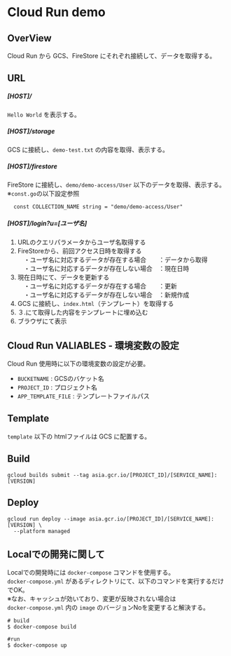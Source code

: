 # Cloud Run demo

## OverView
Cloud Run から GCS、FireStore にそれぞれ接続して、データを取得する。

## URL
##### [HOST]/
  `Hello World` を表示する。
##### [HOST]/storage
  GCS に接続し、`demo-test.txt` の内容を取得、表示する。
##### [HOST]/firestore
  FireStore に接続し、`demo/demo-access/User` 以下のデータを取得、表示する。<br>
  ※`const.go`の以下設定参照
  ```
    const COLLECTION_NAME string = "demo/demo-access/User"
  ```
##### [HOST]/login?u=[ユーザ名]
1. URLのクエリパラメータからユーザ名取得する
1. FireStoreから、前回アクセス日時を取得する<br>
  &emsp;・ユーザ名に対応するデータが存在する場合　　：データから取得<br>
  &emsp;・ユーザ名に対応するデータが存在しない場合　：現在日時<br>
1. 現在日時にて、データを更新する<br>
  &emsp;・ユーザ名に対応するデータが存在する場合　　：更新<br>
  &emsp;・ユーザ名に対応するデータが存在しない場合　：新規作成<br>
1. GCS に接続し、`index.html`（テンプレート）を取得する<br>
1. ３.にて取得した内容をテンプレートに埋め込む<br>
1. ブラウザにて表示

## Cloud Run VALIABLES - 環境変数の設定
Cloud Run 使用時に以下の環境変数の設定が必要。

- `BUCKETNAME` : GCSのバケット名
- `PROJECT_ID` : プロジェクト名
- `APP_TEMPLATE_FILE` : テンプレートファイルパス

## Template
`template` 以下の htmlファイルは GCS に配置する。

## Build
```
gcloud builds submit --tag asia.gcr.io/[PROJECT_ID]/[SERVICE_NAME]:[VERSION]
```

## Deploy
```
gcloud run deploy --image asia.gcr.io/[PROJECT_ID]/[SERVICE_NAME]:[VERSION] \
  --platform managed
```

## Localでの開発に関して
Localでの開発時には `docker-compose` コマンドを使用する。<br>
`docker-compose.yml` があるディレクトリにて、以下のコマンドを実行するだけでOK。 <br>
※なお、キャッシュが効いており、変更が反映されない場合は<br>
 `docker-compose.yml` 内の `image` のバージョンNoを変更すると解決する。

```
# build
$ docker-compose build

#run
$ docker-compose up
```
